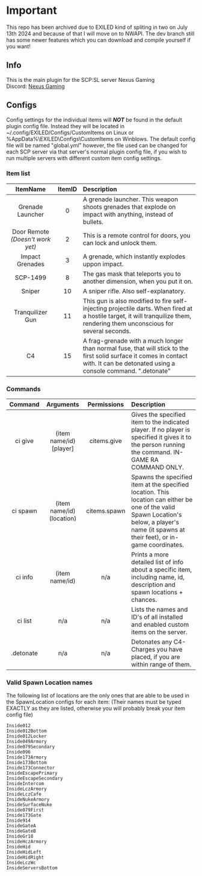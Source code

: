 # Important
This repo has been archived due to EXILED kind of spliting in two on July 13th 2024 and because of that I will move on to NWAPI.
The dev branch still has some newer features which you can download and compile yourself if you want!

## Info  
 This is the main plugin for the SCP:SL server Nexus Gaming \
 Discord: [Nexus Gaming](https://discord.gg/xHw7uD6Fr8)

 ## Configs
 
 Config settings for the individual items will ***NOT*** be found in the default plugin config file. Instead they will be located in ~/.config/EXILED/Configs/CustomItems on Linux or %AppData%\EXILED\Configs\CustomItems on Winblows.
The default config file will be named "global.yml" however, the file used can be changed for each SCP server via that server's normal plugin config file, if you wish to run multiple servers with different custom item config settings.

### Item list
ItemName | ItemID | Description
:---: | :---: | :------
Grenade Launcher | 0 | A grenade launcher. This weapon shoots grenades that explode on impact with anything, instead of bullets.
Door Remote *(Doesn't work yet)* | 2 | This is a remote control for doors, you can lock and unlock them.
Impact Grenades | 3 | A grenade, which instantly explodes uppon impact.
SCP-1499 | 8 | The gas mask that teleports you to another dimension, when you put it on.
Sniper | 10 | A sniper rifle. Also self-explanatory.
Tranquilizer Gun | 11 | This gun is also modified to fire self-injecting projectile darts. When fired at a hostile target, it will tranquilize them, rendering them unconscious for several seconds.
C4 | 15 | A frag-grenade with a much longer than normal fuse, that will stick to the first solid surface it comes in contact with. It can be detonated using a console command. ".detonate"



### Commands
Command | Arguments | Permissions | Description
:---: | :---: | :---: | :------
ci give | (item name/id) [player] | citems.give | Gives the specified item to the indicated player. If no player is specified it gives it to the person running the command. IN-GAME RA COMMAND ONLY.
ci spawn | (item name/id) (location) | citems.spawn | Spawns the specified item at the specified location. This location can either be one of the valid Spawn Location's below, a player's name (it spawns at their feet), or in-game coordinates.
ci info | (item name/id) | n/a | Prints a more detailed list of info about a specific item, including name, id, description and spawn locations + chances.
ci list | n/a | n/a | Lists the names and ID's of all installed and enabled custom items on the server.
.detonate | n/a | n/a | Detonates any C4-Charges you have placed, if you are within range of them.

### Valid Spawn Location names
The following list of locations are the only ones that are able to be used in the SpawnLocation configs for each item:
(Their names must be typed EXACTLY as they are listed, otherwise you will probably break your item config file)
```
Inside012
Inside012Bottom
Inside012Locker
Inside049Armory
Inside079Secondary
Inside096
Inside173Armory
Inside173Bottom
Inside173Connector
InsideEscapePrimary
InsideEscapeSecondary
InsideIntercom
InsideLczArmory
InsideLczCafe
InsideNukeArmory
InsideSurfaceNuke
Inside079First
Inside173Gate
Inside914
InsideGateA
InsideGateB
InsideGr18
InsideHczArmory
InsideHid
InsideHidLeft
InsideHidRight
InsideLczWc
InsideServersBottom
```
